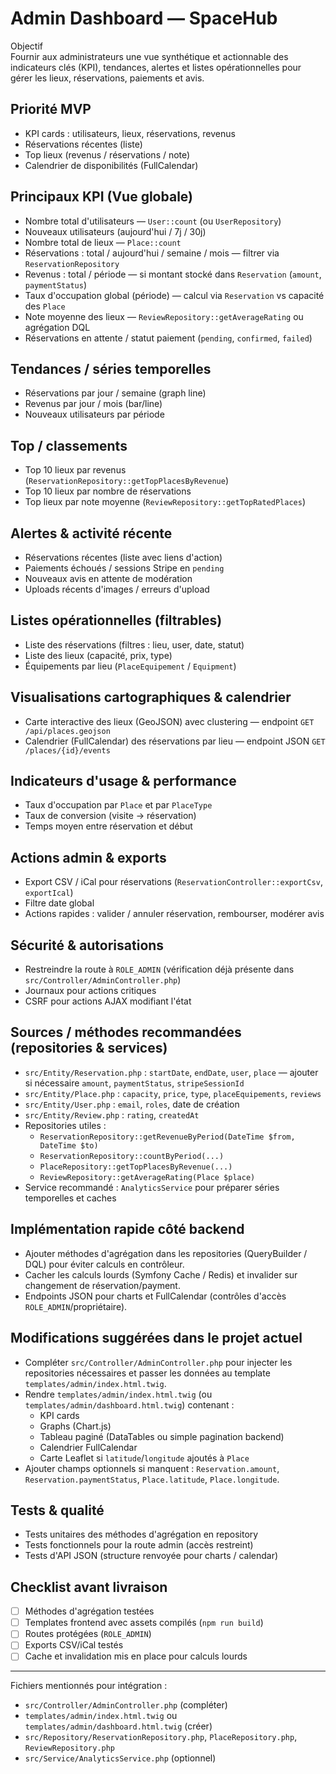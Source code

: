 # Admin Dashboard — SpaceHub

Objectif  
Fournir aux administrateurs une vue synthétique et actionnable des indicateurs clés (KPI), tendances, alertes et listes opérationnelles pour gérer les lieux, réservations, paiements et avis.

## Priorité MVP
- KPI cards : utilisateurs, lieux, réservations, revenus
- Réservations récentes (liste)
- Top lieux (revenus / réservations / note)
- Calendrier de disponibilités (FullCalendar)

## Principaux KPI (Vue globale)
- Nombre total d'utilisateurs — `User::count` (ou `UserRepository`)
- Nouveaux utilisateurs (aujourd'hui / 7j / 30j)
- Nombre total de lieux — `Place::count`
- Réservations : total / aujourd'hui / semaine / mois — filtrer via `ReservationRepository`
- Revenus : total / période — si montant stocké dans `Reservation` (`amount`, `paymentStatus`)
- Taux d'occupation global (période) — calcul via `Reservation` vs capacité des `Place`
- Note moyenne des lieux — `ReviewRepository::getAverageRating` ou agrégation DQL
- Réservations en attente / statut paiement (`pending`, `confirmed`, `failed`)

## Tendances / séries temporelles
- Réservations par jour / semaine (graph line)
- Revenus par jour / mois (bar/line)
- Nouveaux utilisateurs par période

## Top / classements
- Top 10 lieux par revenus (`ReservationRepository::getTopPlacesByRevenue`)
- Top 10 lieux par nombre de réservations
- Top lieux par note moyenne (`ReviewRepository::getTopRatedPlaces`)

## Alertes & activité récente
- Réservations récentes (liste avec liens d'action)
- Paiements échoués / sessions Stripe en `pending`
- Nouveaux avis en attente de modération
- Uploads récents d'images / erreurs d'upload

## Listes opérationnelles (filtrables)
- Liste des réservations (filtres : lieu, user, date, statut)
- Liste des lieux (capacité, prix, type)
- Équipements par lieu (`PlaceEquipement` / `Equipment`)

## Visualisations cartographiques & calendrier
- Carte interactive des lieux (GeoJSON) avec clustering — endpoint `GET /api/places.geojson`
- Calendrier (FullCalendar) des réservations par lieu — endpoint JSON `GET /places/{id}/events`

## Indicateurs d'usage & performance
- Taux d'occupation par `Place` et par `PlaceType`
- Taux de conversion (visite → réservation)
- Temps moyen entre réservation et début

## Actions admin & exports
- Export CSV / iCal pour réservations (`ReservationController::exportCsv`, `exportIcal`)
- Filtre date global
- Actions rapides : valider / annuler réservation, rembourser, modérer avis

## Sécurité & autorisations
- Restreindre la route à `ROLE_ADMIN` (vérification déjà présente dans `src/Controller/AdminController.php`)
- Journaux pour actions critiques
- CSRF pour actions AJAX modifiant l'état

## Sources / méthodes recommandées (repositories & services)
- `src/Entity/Reservation.php` : `startDate`, `endDate`, `user`, `place` — ajouter si nécessaire `amount`, `paymentStatus`, `stripeSessionId`
- `src/Entity/Place.php` : `capacity`, `price`, `type`, `placeEquipements`, `reviews`
- `src/Entity/User.php` : `email`, `roles`, date de création
- `src/Entity/Review.php` : `rating`, `createdAt`
- Repositories utiles :
    - `ReservationRepository::getRevenueByPeriod(DateTime $from, DateTime $to)`
    - `ReservationRepository::countByPeriod(...)`
    - `PlaceRepository::getTopPlacesByRevenue(...)`
    - `ReviewRepository::getAverageRating(Place $place)`
- Service recommandé : `AnalyticsService` pour préparer séries temporelles et caches

## Implémentation rapide côté backend
- Ajouter méthodes d'agrégation dans les repositories (QueryBuilder / DQL) pour éviter calculs en contrôleur.
- Cacher les calculs lourds (Symfony Cache / Redis) et invalider sur changement de réservation/payment.
- Endpoints JSON pour charts et FullCalendar (contrôles d'accès `ROLE_ADMIN`/propriétaire).

## Modifications suggérées dans le projet actuel
- Compléter `src/Controller/AdminController.php` pour injecter les repositories nécessaires et passer les données au template `templates/admin/index.html.twig`.
- Rendre `templates/admin/index.html.twig` (ou `templates/admin/dashboard.html.twig`) contenant :
    - KPI cards
    - Graphs (Chart.js)
    - Tableau paginé (DataTables ou simple pagination backend)
    - Calendrier FullCalendar
    - Carte Leaflet si `latitude`/`longitude` ajoutés à `Place`
- Ajouter champs optionnels si manquent : `Reservation.amount`, `Reservation.paymentStatus`, `Place.latitude`, `Place.longitude`.

## Tests & qualité
- Tests unitaires des méthodes d'agrégation en repository
- Tests fonctionnels pour la route admin (accès restreint)
- Tests d'API JSON (structure renvoyée pour charts / calendar)

## Checklist avant livraison
- [ ] Méthodes d'agrégation testées
- [ ] Templates frontend avec assets compilés (`npm run build`)
- [ ] Routes protégées (`ROLE_ADMIN`)
- [ ] Exports CSV/iCal testés
- [ ] Cache et invalidation mis en place pour calculs lourds

---

Fichiers mentionnés pour intégration :
- `src/Controller/AdminController.php` (compléter)
- `templates/admin/index.html.twig` ou `templates/admin/dashboard.html.twig` (créer)
- `src/Repository/ReservationRepository.php`, `PlaceRepository.php`, `ReviewRepository.php`
- `src/Service/AnalyticsService.php` (optionnel)

